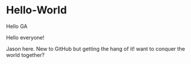 # Hello-World
Hello GA 

Hello everyone!

Jason here. New to GitHub but getting the hang of it! want to conquer the world together? 
